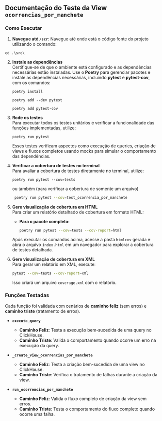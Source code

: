 ## Documentação do Teste da View `ocorrencias_por_manchete`

### Como Executar

1. **Navegue até `/scr`**: Navegue até onde está o código fonte do projeto utilizando o comando:

```
cd .\src\
```


2. **Instale as dependências**  
   Certifique-se de que o ambiente está configurado e as dependências necessárias estão instaladas. Use o **Poetry** para gerenciar pacotes e instale as dependências necessárias, incluindo **pytest** e **pytest-cov**, com os comandos:

   ```
   poetry install

   poetry add --dev pytest

   poetry add pytest-cov
   ```


3. **Rode os testes**  
   Para executar todos os testes unitários e verificar a funcionalidade das funções implementadas, utilize:  
   ```
   poetry run pytest
   ```  
   Esses testes verificam aspectos como execução de queries, criação de views e fluxos completos usando mocks para simular o comportamento das dependências.

4. **Verificar a cobertura de testes no terminal**  
   Para avaliar a cobertura de testes diretamente no terminal, utilize:  

     ```
     poetry run pytest --cov=tests
     ```  
    
    ou também (para verificar a cobertura de somente um arquivo)

    ```bash
     poetry run pytest --cov=test_ocorrencia_por_manchete
     ```

5. **Gere visualização de cobertura em HTML**  
   Para criar um relatório detalhado de cobertura em formato HTML:  
   - **Para o pacote completo**:  
     ```bash
     poetry run pytest --cov=tests --cov-report=html
     ```  
   Após executar os comandos acima, acesse a pasta `htmlcov` gerada e abra o arquivo `index.html` em um navegador para explorar a cobertura de testes detalhada.

6. **Gere visualização de cobertura em XML**  
    Para gerar um relatório em XML, execute:
    
    ```bash
    pytest --cov=tests --cov-report=xml
    ```
    
    Isso criará um arquivo `coverage.xml` com o relatório.


### Funções Testadas

Cada função foi validada com cenários de **caminho feliz** (sem erros) e **caminho triste** (tratamento de erros).  

- **`execute_query`**  
   - **Caminho Feliz**: Testa a execução bem-sucedida de uma query no ClickHouse.  
   - **Caminho Triste**: Valida o comportamento quando ocorre um erro na execução da query.  

- **`_create_view_ocorrencias_por_manchete`**  
   - **Caminho Feliz**: Testa a criação bem-sucedida de uma view no ClickHouse.  
   - **Caminho Triste**: Verifica o tratamento de falhas durante a criação da view.  

- **`run_ocorrencias_por_manchete`**  
   - **Caminho Feliz**: Valida o fluxo completo de criação da view sem erros.  
   - **Caminho Triste**: Testa o comportamento do fluxo completo quando ocorre uma falha.  